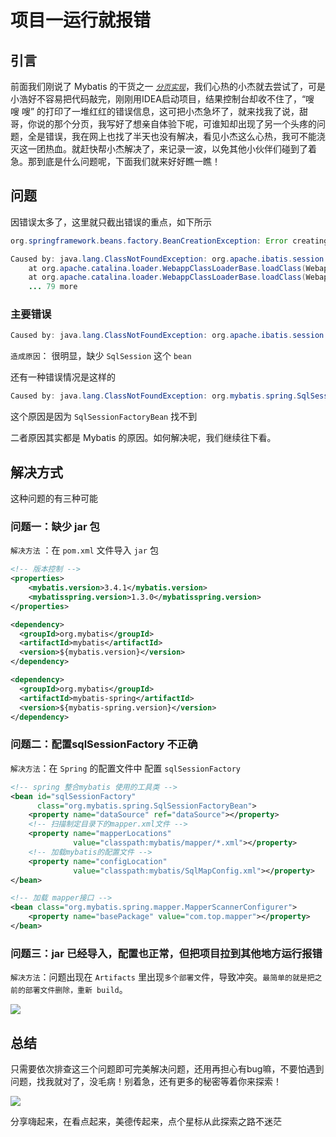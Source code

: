 # 项目一运行就报错

## 引言

前面我们刚说了 Mybatis 的干货之一 [*`分页实现`*](https://mp.weixin.qq.com/s?__biz=MzI0MDc0OTgzNA==&mid=2247494906&idx=1&sn=16a0ac058faa724e214c36760d292f0a&chksm=e914b09fde6339896a9c652feed0bcbe508e0521e6364b0c47868bb01cf22f6c047a0bc0612b&token=177523646&lang=zh_CN#rd)，我们心热的小杰就去尝试了，可是小浩好不容易把代码敲完，刚刚用IDEA启动项目，结果控制台却收不住了，“嗖 嗖 嗖” 的打印了一堆红红的错误信息，这可把小杰急坏了，就来找我了说，甜哥，你说的那个分页，我写好了想亲自体验下呢，可谁知却出现了另一个头疼的问题，全是错误，我在网上也找了半天也没有解决，看见小杰这么心热，我可不能浇灭这一团热血。就赶快帮小杰解决了，来记录一波，以免其他小伙伴们碰到了着急。那到底是什么问题呢，下面我们就来好好瞧一瞧！



## 问题

因错误太多了，这里就只截出错误的重点，如下所示

```java
org.springframework.beans.factory.BeanCreationException: Error creating bean with name 'org.mybatis.spring.mapper.MapperScannerConfigurer#0' defined in class path resource [beans_core.xml]: Initialization of bean failed; nested exception is java.lang.NoClassDefFoundError: org/apache/ibatis/session/SqlSession

Caused by: java.lang.ClassNotFoundException: org.apache.ibatis.session.SqlSession
    at org.apache.catalina.loader.WebappClassLoaderBase.loadClass(WebappClassLoaderBase.java:1328)
    at org.apache.catalina.loader.WebappClassLoaderBase.loadClass(WebappClassLoaderBase.java:1156)
    ... 79 more

```


### 主要错误



```java
Caused by: java.lang.ClassNotFoundException: org.apache.ibatis.session.SqlSession
```



`造成原因`： 很明显，缺少 `SqlSession` 这个 `bean`


还有一种错误情况是这样的

```java
Caused by: java.lang.ClassNotFoundException: org.mybatis.spring.SqlSessionFactoryBean
```

这个原因是因为 `SqlSessionFactoryBean` 找不到


二者原因其实都是 Mybatis 的原因。如何解决呢，我们继续往下看。

## 解决方式

这种问题的有三种可能



### 问题一：缺少 jar 包

`解决方法` ：在 `pom.xml` 文件导入 `jar` 包

```xml
<!-- 版本控制 -->
<properties>
    <mybatis.version>3.4.1</mybatis.version>
    <mybatisspring.version>1.3.0</mybatisspring.version>
</properties>
```

```xml
<dependency>
  <groupId>org.mybatis</groupId>
  <artifactId>mybatis</artifactId>
  <version>${mybatis.version}</version>
</dependency>

<dependency>
  <groupId>org.mybatis</groupId>
  <artifactId>mybatis-spring</artifactId>
  <version>${mybatis-spring.version}</version>
</dependency>
```


### 问题二：配置sqlSessionFactory 不正确

`解决方法`：在 `Spring` 的配置文件中 配置 `sqlSessionFactory`
   
    
```xml
<!-- spring 整合mybatis 使用的工具类 -->
<bean id="sqlSessionFactory"
      class="org.mybatis.spring.SqlSessionFactoryBean">
    <property name="dataSource" ref="dataSource"></property>
    <!-- 扫描制定目录下的mapper.xml文件 -->
    <property name="mapperLocations"
              value="classpath:mybatis/mapper/*.xml"></property>
    <!-- 加载mybatis的配置文件 -->
    <property name="configLocation"
              value="classpath:mybatis/SqlMapConfig.xml"></property>
</bean>

<!-- 加载 mapper接口 -->
<bean class="org.mybatis.spring.mapper.MapperScannerConfigurer">
    <property name="basePackage" value="com.top.mapper"></property>
</bean>
```

### 问题三：jar 已经导入，配置也正常，但把项目拉到其他地方运行报错

`解决方法`：问题出现在 `Artifacts` 里出现`多个部署文`件，导致冲突。`最简单的就是把之前的部署文件删除，重新 build`。

![](https://imgkr2.cn-bj.ufileos.com/74ddfe82-b628-4c31-ad50-109e4ff1d749.png?UCloudPublicKey=TOKEN_8d8b72be-579a-4e83-bfd0-5f6ce1546f13&Signature=pwL61TfEWCzJkxvHupp8ZhMN%252FBY%253D&Expires=1597622002)


## 总结

只需要依次排查这三个问题即可完美解决问题，还用再担心有bug嘛，不要怕遇到问题，找我就对了，没毛病！别着急，还有更多的秘密等着你来探索！


![](https://imgkr2.cn-bj.ufileos.com/74259656-f59a-420f-8d13-a9f3702d7164.jpg?UCloudPublicKey=TOKEN_8d8b72be-579a-4e83-bfd0-5f6ce1546f13&Signature=HBVTm24FEHwSf%252Fbv%252B40Y2seNEiM%253D&Expires=1597622700)


分享嗨起来，在看点起来，美德传起来，点个星标从此探索之路不迷茫